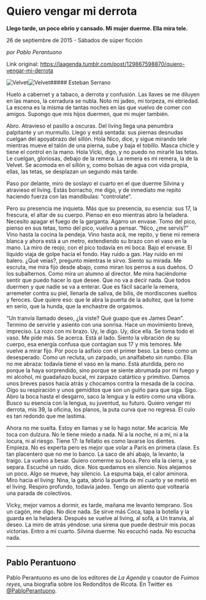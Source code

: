 # Quiero vengar mi derrota

**Llego tarde, un poco ebrio y cansado. Mi mujer duerme. Ella mira tele.**

26 de septiembre de 2015 - Sábados de súper ficción

_por Pablo Perantuono_

Link original: https://laagenda.tumblr.com/post/129867598870/quiero-vengar-mi-derrota

![Velvet](https://64.media.tumblr.com/528ae6a16ff00339ef75e9c1322f5e73/tumblr_inline_pk0l90vMGS1t6q87u_500.jpg)![Velvet](https://64.media.tumblr.com/528ae6a16ff00339ef75e9c1322f5e73/tumblr_inline_pk0l90vMGS1t6q87u_500.jpg)##### Esteban Serrano

  

Huelo
a cabernet y a tabaco, a derrota y confusión. Las llaves se me
diluyen en las manos, la cerradura se nubla. Noto mi jadeo, mi
torpeza, mi ebriedad. La
escena es la misma de tantas noches en las que vuelvo de comer con
amigos. Supongo que mis hijos duermen, que mi mujer también. 



Abro.
Atravieso el pasillo a oscuras. Del living llega una penumbra
palpitante y un murmullo. Llego y está sentada: sus piernas desnudas
cuelgan del apoyabrazo del sillón. Hola Nico, dice, y sigue mirando
tele mientras mueve el talón de una pierna, sube y baja el tobillo.
Masca chicle y tiene el control en la mano. Hola Vicki, digo, y no
puedo no mirarle las tetas. Le cuelgan, gloriosas, debajo de la
remera. La remera es mi remera, la de la Velvet. Se acomoda en el
sillón y, como bolsas de agua con vida propia, ellas, las tetas, se
desplazan un segundo más tarde. 



Paso
por delante, miro de soslayo el cuarto en el que duerme Silvina y
atravieso el living. Estás borracho, me digo, y de inmediato me
repito haciendo fuerza con las mandíbulas: “controlate”. 



Pero
su presencia me inquieta. Más que su presencia, su esencia: sus 17,
la frescura, el altar de su cuerpo. Pienso en eso mientras abro la
heladera. Necesito apagar el fuego de la garganta. Agarro un envase.
Tomo del pico, pienso en sus tetas, tomo del pico, vuelvo a pensar.
“Nico, ¿me servís?” Vino hasta la cocina la pendeja. Vino hasta
acá, me repito, y tiene mi remera blanca y ahora está a un metro,
extendiendo su brazo con el vaso en la mano. La miro de reojo, con el
pico todavía en mi boca. Bajo el envase. El líquido viaja de golpe
hacia el fondo. Hay ruido a gas. Hay ruido en mi balero. ¿Qué
veías?, pregunto mientras le sirvo. Siento su mirada. Me escruta, me
mira fijo desde abajo, como miran los perros a sus dueños. O los
subalternos. Como mira un alumno al director. Me mira haciéndome
sentir que puedo hacer lo que desee. Que no va a decir nada. Que
todos duermen y que nadie se va a enterar. Que es fácil sacarle la
remera, arremeter contra su piel, llenarla de saliva, de bilis, de
mordiscones sueltos y feroces. Que quiere eso: que le abra la puerta
de la adultez, que la tome en serio, que la hunda, que la enchastre
de orgasmos.

“Un
tranvía llamado deseo, ¿la viste? Qué guapo que es James Dean”.
Termino de servirle y asiento con una sonrisa. Hace un movimiento
breve, impreciso. La rozo con mi brazo. Uy, le digo. Uy, dice ella.
Se toma todo el vaso. Me pide más. Se acerca. Está al lado. Siento
la vibración de su cuerpo, esa energía confusa que contagian sus 17
y mis temores. Me vuelve a mirar fijo. Por poco la asfixio con el
primer beso. La beso como un desesperado. Como un recluta, un
zarpado, un analfabeto sin rumbo. Ella no me abraza: todavía tiene
el vaso en la mano. Está aturdida, pero no porque la haya
sorprendido, sino porque se siente abrumada por mi fuego y mi
alcohol, mi guadañazo bucal, mi zarpazo catártico y primitivo.
Damos unos breves pasos hacia atrás y chocamos contra la mesada de
la cocina. Oigo su respiración y unos gemiditos que son un guiño
para que siga. Sigo. Abro la boca hasta el desgarro, saco la lengua y
la estiro como una víbora. Busco su esencia con la lengua, su
juventud, su futuro. Quiero vengar mi derrota, mis 39, la oficina,
los planos, la puta curva que no regresa. El culo es tan redondo que
me lastima.  



Ahora
no me suelta. Estoy en llamas y se lo hago notar. Me acaricia. Me
toca con dulzura. No le tiene miedo a nada. Ni a la noche, ni a mí,
ni a la locura, ni al riesgo. Tiene 17: la fellatio es como lavarse
los dientes. Empieza. No es experta pero es mejor que volar a París
en primera clase. Es tan placentero que no me lo banco. La saco de
ahí abajo, la levanto, la traigo. La vuelvo a besar. Quiero comerme
su boca. Pero ella la cierra, y se separa. Escuché un ruido, dice.
Nos quedamos en silencio. Nos alejamos un poco. Algo se mueve, hay
silencio. La espuma baja, el calor aminora. Miro hacia el living:
Nina, la gata, abrió la puerta de mi cuarto y se metió en el
living. Respiro profundo, todavía jadeo. Tengo un aliento que
voltearía una parada de colectivos. 



Vicky,
mejor vamos a dormir, es tarde, mañana me levanto temprano. Sos un
cagón, me digo. No dice nada. Se sirve más Coca, tapa la botella y
la guarda en la heladera. Después se vuelve al living, al sofá, a
Un tranvía, al deseo. La miro de atrás yéndose: una sirena que
puede destruir mis pocas victorias. Entro a mi cuarto. Silvina
duerme. No escuchó nada. No escucha nada.


  




---

 Pablo Perantuono
-----------------

 Pablo Perantuono es uno de los editores de *La Agenda* y coautor de *Fuimos reyes*, una biografía sobre los Redonditos de Ricota. En Twitter es [@PabloPerantuono](https://twitter.com/PabloPerantuono). 

